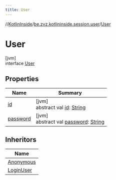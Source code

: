 ```yaml
---
title: User
---
```

//[KotlinInside](../../../index.html)/[be.zvz.kotlininside.session.user](../index.html)/[User](index.html)



# User



[jvm]\
interface [User](index.html)



## Properties


| Name | Summary |
|---|---|
| [id](id.html) | [jvm]<br>abstract val [id](id.html): [String](https://kotlinlang.org/api/latest/jvm/stdlib/kotlin/-string/index.html) |
| [password](password.html) | [jvm]<br>abstract val [password](password.html): [String](https://kotlinlang.org/api/latest/jvm/stdlib/kotlin/-string/index.html) |


## Inheritors


| Name |
|---|
| [Anonymous](../-anonymous/index.html) |
| [LoginUser](../-login-user/index.html) |

